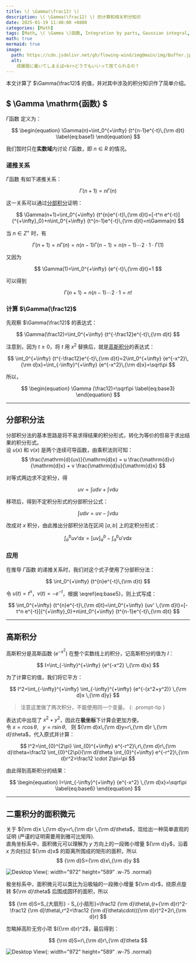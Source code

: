 ```yaml
---
title: \( \Gamma(\frac12) \)
description: \( \Gamma(\frac12) \) 的计算和相关积分知识
date: 2025-01-19 11:40:00 +0800
categories: [Math]
tags: [Math, \( \Gamma \)函数, Integration by parts, Gaussian integral, polar coordinate system]
math: true
mermaid: true
image:
  path: https://cdn.jsdelivr.net/gh/flowing-wind/img@main/img/Buffer.jpg
  alt: 
    成層圏に着いてしまえば<br>どうでもいいって捨てられるの？
---
```


本文计算了 $\Gamma(\frac12)$ 的值，并对其中涉及的积分知识作了简单介绍。

## $ \Gamma \mathrm{函数} $
$\Gamma \mathrm{函数}$ 定义为：

$$
\begin{equation}
  \Gamma(n)=\int_0^{+\infty} {t^{n-1}e^{-t}\,{\rm d}t}
  \label{eq:base1} 
\end{equation}
$$

我们暂时只在**实数域**内讨论 $\Gamma \mathrm{函数}$，即 $n\in R$ 的情况。

### 递推关系
$\Gamma \mathrm{函数}$ 有如下递推关系：

$$
\begin{equation}
  \Gamma(n+1)=n\Gamma(n)
  \label{eq:base2}
\end{equation}
$$

这一关系可以通过[分部积分](#分部积分法)证明：

$$
\Gamma(n+1)=\int_0^{+\infty} {t^{n}e^{-t}\,{\rm d}t}=[-t^n e^{-t}]{^{+\infty}_0}+n\int_0^{+\infty} {t^{n-1}e^{-t}\,{\rm d}t}=n\Gamma(n)
$$

当 $n\in Z^+$ 时，有

$$
\Gamma(n+1)=n\Gamma(n)=n(n-1) \Gamma(n-1)=n(n-1)\cdots2\cdot1\cdot\Gamma(1)
$$

又因为

$$
\Gamma(1)=\int_0^{+\infty} {e^{-t}\,{\rm d}t}=1
$$

可以得到

$$
\Gamma(n+1)=n(n-1)\cdots2\cdot1=n!
$$

### 计算 $\Gamma(\frac12)$
先观察 $\Gamma(\frac12)$ 的表达式：

$$
\Gamma(\frac12)=\int_0^{+\infty} {t^{-\frac12}e^{-t}\,{\rm d}t}
$$

注意到，因为 $t\geq0$，将 $t$ 用 $x^2$ 替换后，就是[高斯积分](#高斯积分)的表达式：

$$
\int_0^{+\infty} {t^{-\frac12}e^{-t}\,{\rm d}t}=2\int_0^{+\infty} {e^{-x^2}\,{\rm d}x}=\int_{-\infty}^{+\infty} {e^{-x^2}\,{\rm d}x}=\sqrt\pi
$$

所以，

$$
\begin{equation}
  \Gamma (\frac12)=\sqrt\pi
  \label{eq:base3}
\end{equation}
$$

---

<span id="分部积分法"> </span>

## 分部积分法
分部积分法的基本思路是将不易求得结果的积分形式，转化为等价的但易于求出结果的积分形式。  
设 $u(x)$ 和 $v(x)$ 是两个连续可导函数，由乘积法则可知：
$$
\frac{\mathrm{d}(uv)}{\mathrm{d}x} = u \frac{\mathrm{d}v}{\mathrm{d}x} + v \frac{\mathrm{d}u}{\mathrm{d}x}
$$

对等式两边求不定积分，得

$$
uv=\int u{\mathrm{d}v}+\int v{\mathrm{d}u}
$$

移项后，得到不定积分形式的分部积分公式：

$$
\begin{equation}
  \int u{\mathrm{d}v}=uv-\int v{\mathrm{d}u}
  \label{eq:base4}
\end{equation}
$$

改成对 $x$ 积分，由此推出分部积分法在区间 $[a,b]$ 上的定积分形式：

$$
\begin{equation}
  \int_a^b uv'{\mathrm{d}x}=[uv]{^b_a}-\int_a^b u'v{\mathrm{d}x}
  \label{eq:base5}
\end{equation}
$$

### 应用
在推导 $\Gamma \mathrm{函数}$ 的递推关系时，我们对这个式子使用了分部积分法：

$$
\int_0^{+\infty} {t^{n}e^{-t}\,{\rm d}t}
$$

令 $u(t)=t^n$，$v(t)=-e^{-t}$，根据&nbsp;\eqref{eq:base5}，则上式写成：

$$
\int_0^{+\infty} {t^{n}e^{-t}\,{\rm d}t}=\int_0^{+\infty} {uv' \,{\rm d}t}=[-t^n e^{-t}]{^{+\infty}_0}+n\int_0^{+\infty} {t^{n-1}e^{-t}\,{\rm d}t}
$$

---

<span id="高斯积分"> </span>
## 高斯积分
高斯积分是高斯函数 $(e^{-x^2})$ 在整个实数线上的积分，记高斯积分的值为 $I$：

$$
I=\int_{-\infty}^{+\infty} {e^{-x^2} \,{\rm d}x}
$$

为了计算它的值，我们将它平方：

$$
I^2=\int_{-\infty}^{+\infty} \int_{-\infty}^{+\infty} {e^{-(x^2+y^2)} \,{\rm d}x \,{\rm d}y}
$$

> 注意这里做了两次积分，不能使用同一个变量。
{: .prompt-tip }

表达式中出现了 $x^2+y^2$，因此在**极坐标**下计算会更加方便。  
令 $x=r\cos\theta$, &nbsp;&nbsp;$y=r\sin\theta$, &nbsp;&nbsp;则 ${\rm d}x\,{\rm d}y=r\,{\rm d}r \,{\rm d}\theta$，代入原式并计算：

$$
I^2=\int_{0}^{2\pi} \int_{0}^{+\infty} e^{-r^2}\,r\,{\rm d}r\,{\rm d}\theta=\frac12 \int_{0}^{2\pi}{\rm d}\theta \int_{0}^{+\infty} e^{-r^2}\,{\rm d}r^2=\frac12 \cdot 2\pi=\pi
$$

由此得到高斯积分的结果：

$$
\begin{equation}
  I=\int_{-\infty}^{+\infty} {e^{-x^2} \,{\rm d}x}=\sqrt\pi
  \label{eq:base6}
\end{equation}
$$

---

## 二重积分的面积微元

关于 ${\rm d}x \,{\rm d}y=r\,{\rm d}r \,{\rm d}\theta$，现给出一种简单直观的证明 (严谨的证明需要用到雅可比矩阵).  
直角坐标系中，面积微元可以理解为 $y$ 方向上的一段微小增量 ${\rm d}y$，沿着 $x$ 方向扫过 ${\rm d}x$ 的距离所围成的矩形的面积，所以
$$
{\rm d}S={\rm d}x\,{\rm d}y
$$

![Desktop View](https://cdn.jsdelivr.net/gh/flowing-wind/img@main/img/%E7%9B%B4%E8%A7%92%E5%9D%90%E6%A0%87%E7%B3%BB%E9%9D%A2%E7%A7%AF%E5%BE%AE%E5%85%83.png){: width="972" height="589" .w-75 .normal}

极坐标系中，面积微元可以类比为沿极轴的一段微小增量 ${\rm d}r$，绕原点旋转 ${\rm d}\theta$ 后围成圆环的面积，所以

$$
{\rm d}S=S_{大扇形} - S_{小扇形}=\frac12 {\rm d}\theta\,(r+{\rm d}r)^2-\frac12 {\rm d}\theta\,r^2=\frac12 {\rm d}\theta\cdot(({\rm d}r)^2+2r\,{\rm d}r)
$$

忽略掉高阶无穷小项 $({\rm d}r)^2$，最后得到：

$$
{\rm d}S=r\,{\rm d}r\,{\rm d}\theta
$$

![Desktop View](https://cdn.jsdelivr.net/gh/flowing-wind/img@main/img/%E6%9E%81%E5%9D%90%E6%A0%87%E9%9D%A2%E7%A7%AF%E5%BE%AE%E5%85%83.png){: width="972" height="589" .w-75 .normal}